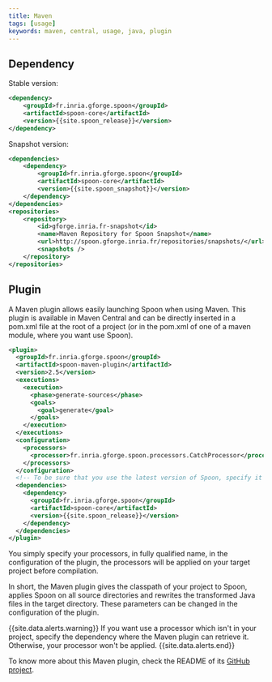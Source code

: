 ```yaml
---
title: Maven
tags: [usage]
keywords: maven, central, usage, java, plugin
---
```


## Dependency

Stable version:

```xml
<dependency>
    <groupId>fr.inria.gforge.spoon</groupId>
    <artifactId>spoon-core</artifactId>
    <version>{{site.spoon_release}}</version>
</dependency>
```

Snapshot version:

```xml
<dependencies>
	<dependency>
		<groupId>fr.inria.gforge.spoon</groupId>
		<artifactId>spoon-core</artifactId>
		<version>{{site.spoon_snapshot}}</version>
	</dependency>
</dependencies>
<repositories>
	<repository>
		<id>gforge.inria.fr-snapshot</id>
		<name>Maven Repository for Spoon Snapshot</name>
		<url>http://spoon.gforge.inria.fr/repositories/snapshots/</url>
		<snapshots />
	</repository>
</repositories>
```

## Plugin

A Maven plugin allows easily launching Spoon when using Maven. This plugin is available in Maven Central 
and can be directly inserted in a pom.xml file at the root of a project 
(or in the pom.xml of one of a maven module, where you want use Spoon).

```xml
<plugin>
  <groupId>fr.inria.gforge.spoon</groupId>
  <artifactId>spoon-maven-plugin</artifactId>
  <version>2.5</version>
  <executions>
    <execution>
      <phase>generate-sources</phase>
      <goals>
        <goal>generate</goal>
      </goals>
    </execution>
  </executions>
  <configuration>
    <processors>
      <processor>fr.inria.gforge.spoon.processors.CatchProcessor</processor>
    </processors>
  </configuration>
  <!-- To be sure that you use the latest version of Spoon, specify it as dependency. -->
  <dependencies>
    <dependency>
      <groupId>fr.inria.gforge.spoon</groupId>
      <artifactId>spoon-core</artifactId>
      <version>{{site.spoon_release}}</version>
    </dependency>
  </dependencies>
</plugin>
```

You simply specify your processors, in fully qualified name, in the configuration 
of the plugin, the processors will be applied on your target project before compilation.

In short, the Maven plugin gives the classpath of your project to Spoon, 
applies Spoon on all source directories and rewrites the transformed Java files in the target 
directory. These parameters can be changed in the configuration of the plugin. 

{{site.data.alerts.warning}}
If you want use a processor which isn't in your project, specify the dependency 
where the Maven plugin can retrieve it. Otherwise, your processor won't be applied.
{{site.data.alerts.end}}

To know more about this Maven plugin, check the README of its [GitHub project](https://github.com/SpoonLabs/spoon-maven-plugin). 
